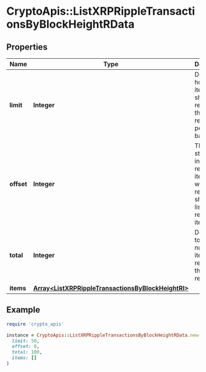 # CryptoApis::ListXRPRippleTransactionsByBlockHeightRData

## Properties

| Name | Type | Description | Notes |
| ---- | ---- | ----------- | ----- |
| **limit** | **Integer** | Defines how many items should be returned in the response per page basis. |  |
| **offset** | **Integer** | The starting index of the response items, i.e. where the response should start listing the returned items. |  |
| **total** | **Integer** | Defines the total number of items returned in the response. |  |
| **items** | [**Array&lt;ListXRPRippleTransactionsByBlockHeightRI&gt;**](ListXRPRippleTransactionsByBlockHeightRI.md) |  |  |

## Example

```ruby
require 'crypto_apis'

instance = CryptoApis::ListXRPRippleTransactionsByBlockHeightRData.new(
  limit: 50,
  offset: 0,
  total: 100,
  items: []
)
```

